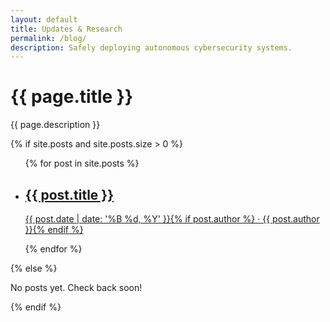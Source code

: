 ```yaml
---
layout: default
title: Updates & Research
permalink: /blog/
description: Safely deploying autonomous cybersecurity systems.
---
```

<h1 class="page-title">{{ page.title }}</h1>
<p class="page-lead">{{ page.description }}</p>

{% if site.posts and site.posts.size > 0 %}
<ul class="post-list">
  {% for post in site.posts %}
  <li class="post-card">
    <a href="{{ post.url | relative_url }}">
      <h2 class="post-card-title">{{ post.title }}</h2>
      <p class="post-meta">{{ post.date | date: '%B %d, %Y' }}{% if post.author %} · {{ post.author }}{% endif %}</p>
    </a>
  </li>
  {% endfor %}
</ul>
{% else %}
<p>No posts yet. Check back soon!</p>
{% endif %}
